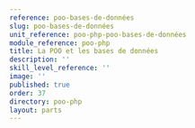 ```yaml
---
reference: poo-bases-de-données
slug: poo-bases-de-données
unit_reference: poo-php-poo-bases-de-données
module_reference: poo-php
title: La POO et les bases de données
description: ''
skill_level_reference: ''
image: ''
published: true
order: 37
directory: poo-php
layout: parts
---
```

